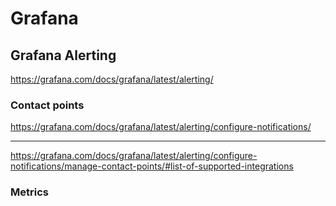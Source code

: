 # Grafana

## Grafana Alerting

https://grafana.com/docs/grafana/latest/alerting/

### Contact points

https://grafana.com/docs/grafana/latest/alerting/configure-notifications/

---

https://grafana.com/docs/grafana/latest/alerting/configure-notifications/manage-contact-points/#list-of-supported-integrations

### Metrics
